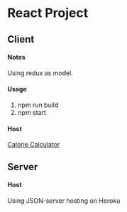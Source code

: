 # React Project
## Client
#### Notes
Using redux as model.
#### Usage
1. npm run build
2. npm start

#### Host
[Calorie Calculator](https://nutritions-app.netlify.app/)

## Server
#### Host
Using JSON-server hosting on Heroku
